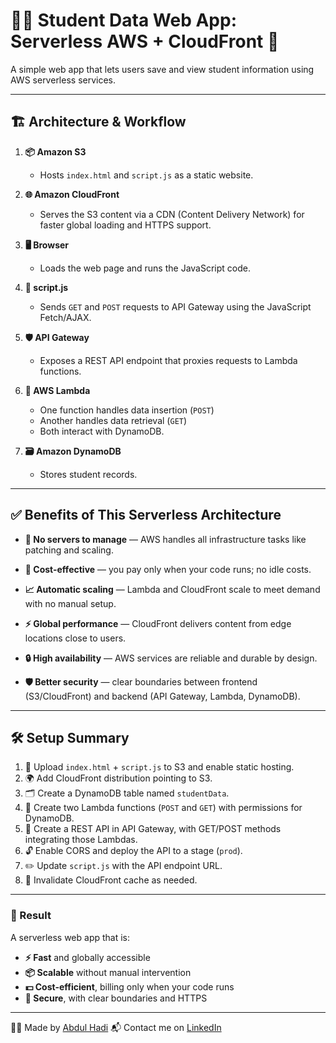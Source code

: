 # 🧑‍🎓 Student Data Web App: Serverless AWS + CloudFront 🚀

A simple web app that lets users save and view student information using AWS serverless services.

---

## 🏗️ Architecture & Workflow

1. **📦 Amazon S3**
   - Hosts `index.html` and `script.js` as a static website.

2. **🌐 Amazon CloudFront**
   - Serves the S3 content via a CDN (Content Delivery Network) for faster global loading and HTTPS support.

3. **🖥️ Browser**
   - Loads the web page and runs the JavaScript code.

4. **📜 script.js**
   - Sends `GET` and `POST` requests to API Gateway using the JavaScript Fetch/AJAX.

5. **🛡️ API Gateway**
   - Exposes a REST API endpoint that proxies requests to Lambda functions.

6. **🧠 AWS Lambda**
   - One function handles data insertion (`POST`)  
   - Another handles data retrieval (`GET`)  
   - Both interact with DynamoDB.

7. **🗃️ Amazon DynamoDB**
   - Stores student records.

---

## ✅ Benefits of This Serverless Architecture

- **🧰 No servers to manage** — AWS handles all infrastructure tasks like patching and scaling.

- **💸 Cost-effective** — you pay only when your code runs; no idle costs.

- **📈 Automatic scaling** — Lambda and CloudFront scale to meet demand with no manual setup.

- **⚡ Global performance** — CloudFront delivers content from edge locations close to users.

- **🔒 High availability** — AWS services are reliable and durable by design.

- **🛡️ Better security** — clear boundaries between frontend (S3/CloudFront) and backend (API Gateway, Lambda, DynamoDB).

---

## 🛠️ Setup Summary

1. 📁 Upload `index.html` + `script.js` to S3 and enable static hosting.  
2. 🌍 Add CloudFront distribution pointing to S3.  
3. 🗂️ Create a DynamoDB table named `studentData`.  
4. 🧠 Create two Lambda functions (`POST` and `GET`) with permissions for DynamoDB.  
5. 🚪 Create a REST API in API Gateway, with GET/POST methods integrating those Lambdas.  
6. 🔓 Enable CORS and deploy the API to a stage (`prod`).  
7. ✏️ Update `script.js` with the API endpoint URL.  
8. 🧹 Invalidate CloudFront cache as needed.

---

### 🎯 Result

A serverless web app that is:

- **⚡ Fast** and globally accessible  
- **📦 Scalable** without manual intervention  
- **💵 Cost-efficient**, billing only when your code runs  
- **🔐 Secure**, with clear boundaries and HTTPS

---

👨‍💻 Made by [Abdul Hadi](https://github.com/abdul-hade)
📬 Contact me on [LinkedIn](https://www.linkedin.com/in/abdul-hadi-b0a074339/)